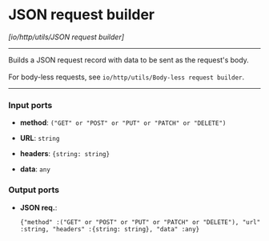 # JSON request builder

_[io/http/utils/JSON request builder]_

---

Builds a JSON request record with data to be sent as the request's body.<br>
<br>
For body-less requests, see `io/http/utils/Body-less request builder`.<br>

---

### Input ports

* __method__: ` ("GET" or "POST" or "PUT" or "PATCH" or "DELETE") `


* __URL__: ` string `


* __headers__: ` {string: string} `


* __data__: ` any `

### Output ports

* __JSON req.__: 
    ```
    {"method" :("GET" or "POST" or "PUT" or "PATCH" or "DELETE"), "url" :string, "headers" :{string: string}, "data" :any}
    ```


